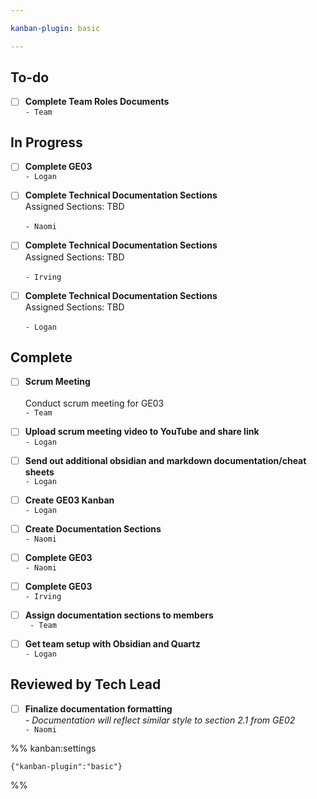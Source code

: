 ```yaml
---

kanban-plugin: basic

---
```


## To-do

- [ ] **Complete Team Roles Documents**<br>`- Team`


## In Progress

- [ ] **Complete GE03**<br>`- Logan`
- [ ] **Complete Technical Documentation Sections**<br>Assigned Sections: TBD<br><br>`- Naomi`
- [ ] **Complete Technical Documentation Sections**<br>Assigned Sections: TBD<br><br>`- Irving`
- [ ] **Complete Technical Documentation Sections**<br>Assigned Sections: TBD<br><br>`- Logan`


## Complete

- [ ] __Scrum Meeting__<br><br>Conduct scrum meeting for GE03 <br>`- Team`
- [ ] **Upload scrum meeting video to YouTube and share link**<br>`- Logan`
- [ ] **Send out additional obsidian and markdown documentation/cheat sheets**<br>`- Logan`
- [ ] **Create GE03 Kanban**<br>`- Logan`
- [ ] **Create Documentation Sections**<br>`- Naomi`
- [ ] **Complete GE03**<br>`- Naomi`
- [ ] **Complete GE03**<br>`- Irving`
- [ ] **Assign documentation sections to members**<br>` - Team`
- [ ] **Get team setup with Obsidian and Quartz**<br>`- Logan`


## Reviewed by Tech Lead

- [ ] **Finalize documentation formatting**<br>*- Documentation will reflect similar style to section 2.1 from GE02*<br>`- Naomi`




%% kanban:settings
```
{"kanban-plugin":"basic"}
```
%%